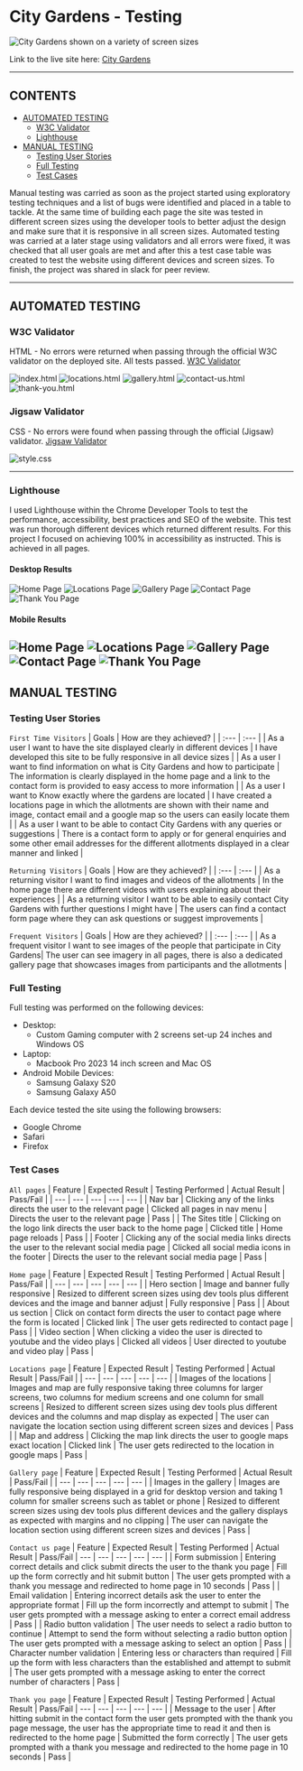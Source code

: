 # City Gardens - Testing

![City Gardens shown on a variety of screen sizes](docs/mockup-white.png)

Link to the live site here: [City Gardens](https://zest-studi-o.github.io/P01-Allotment-gardens/)

---

## CONTENTS

- [AUTOMATED TESTING](#AUTOMATED-TESTING)
  - [W3C Validator](#W3C-Validator)
  - [Lighthouse](#Lighthouse)
- [MANUAL TESTING](#MANUAL-TESTING)
  - [Testing User Stories](#Testing-User-Stories)
  - [Full Testing](#Full-Testing)
  - [Test Cases](#Test-Cases)

Manual testing was carried as soon as the project started using exploratory testing techniques and a list of bugs were identified and placed in a table to tackle.
At the same time of building each page the site was tested in different screen sizes using the developer tools to better adjust the design and make sure that it is responsive in all screen sizes.
Automated testing was carried at a later stage using validators and all errors were fixed, it was checked that all user goals are met and after this a test case table was created to test the website using different devices and screen sizes. To finish, the project was shared in slack for peer review.

---

## AUTOMATED TESTING

### W3C Validator

HTML - No errors were returned when passing through the official W3C validator on the deployed site. All tests passed.
[W3C Validator](https://validator.w3.org/)

![index.html](testing/html-validator-home.png) 
![locations.html](testing/html-validator-locations.png) 
![gallery.html](testing/html-validator-gallery.png)
![contact-us.html](testing/html-validator-contact.png)
![thank-you.html](testing/html-validator-thank-you.png) 

### Jigsaw Validator

CSS - No errors were found when passing through the official (Jigsaw) validator.
[Jigsaw Validator](https://jigsaw.w3.org/css-validator/)

![style.css](testing/css-jigsaw-validator.png) 

---

### Lighthouse

I used Lighthouse within the Chrome Developer Tools to test the performance, accessibility, best practices and SEO of the website.
This test was run thorough different devices which returned different results.
For this project I focused on achieving 100% in accessibility as instructed. This is achieved in all pages.

#### Desktop Results

![Home Page](testing/lighthouse-home-desktop.png)
![Locations Page](testing/lighthouse-locations-desktop.png)
![Gallery Page](testing/lighthouse-gallery-desktop.png)
![Contact Page](testing/lighthouse-contact-desktop.png)
![Thank You Page](testing/lighthouse-thank-you-desktop.png)

#### Mobile Results

![Home Page](testing/lighthouse-home-mobile.png)
![Locations Page](testing/lighthouse-locations-mobile.png)
![Gallery Page](testing/lighthouse-gallery-mobile.png)
![Contact Page](testing/lighthouse-contact-mobile.png)
![Thank You Page](testing/lighthouse-thank-you-mobile.png)
---

## MANUAL TESTING

### Testing User Stories

`First Time Visitors`
| Goals | How are they achieved? |
| :--- | :--- |
| As a user I want to have the site displayed clearly in different devices | I have developed this site to be fully responsive in all device sizes |
| As a user I want to find information on what is City Gardens and how to participate | The information is clearly displayed in the home page and a link to the contact form is provided to easy access to more information |
| As a user I want to Know exactly where the gardens are located | I have created a locations page in which the allotments are shown with their name and image, contact email and a google map so the users can easily locate them |
| As a user I want to be able to contact City Gardens with any queries or suggestions | There is a contact form to apply or for general enquiries and some other email addresses for the different allotments displayed in a clear manner and linked  |

`Returning Visitors`
| Goals | How are they achieved? |
| :--- | :--- |
| As a returning visitor I want to find images and videos of the allotments | In the home page there are different videos with users explaining about their experiences |
| As a returning visitor I want to be able to easily contact City Gardens with further questions I might have | The users can find a contact form page where they can ask questions or suggest improvements |

`Frequent Visitors`
| Goals | How are they achieved? |
| :--- | :--- |
| As a frequent visitor I want to see images of the people that participate in City Gardens| The user can see imagery in all pages, there is also a dedicated gallery page that showcases images from participants and the allotments |

### Full Testing

Full testing was performed on the following devices:

- Desktop:
  - Custom Gaming computer with 2 screens set-up 24 inches and Windows OS
- Laptop:
  - Macbook Pro 2023 14 inch screen and Mac OS
- Android Mobile Devices:
  - Samsung Galaxy S20 
  - Samsung Galaxy A50 

Each device tested the site using the following browsers:

- Google Chrome
- Safari
- Firefox

### Test Cases
`All pages`
| Feature | Expected Result | Testing Performed | Actual Result | Pass/Fail |
| --- | --- | --- | --- | --- |
| Nav bar | Clicking any of the links directs the user to the relevant page | Clicked all pages in nav menu | Directs the user to the relevant page | Pass |
| The Sites title | Clicking on the logo link directs the user back to the home page | Clicked title | Home page reloads | Pass |
| Footer | Clicking any of the social media links directs the user to the relevant social media page | Clicked all social media icons in the footer | Directs the user to the relevant social media page | Pass |

`Home page`
| Feature | Expected Result | Testing Performed | Actual Result | Pass/Fail |
| --- | --- | --- | --- | --- |
| Hero section | Image and banner fully responsive | Resized to different screen sizes using dev tools plus different devices and the image and banner adjust | Fully responsive | Pass |
| About us section | Click on contact form directs the user to contact page where the form is located | Clicked link | The user gets redirected to contact page | Pass |
| Video section | When clicking a video the user is directed to youtube and the video plays  | Clicked all videos | User directed to youtube and video play | Pass |

`Locations page`
| Feature | Expected Result | Testing Performed | Actual Result | Pass/Fail |
| --- | --- | --- | --- | --- |
| Images of the locations | Images and map are fully responsive taking three columns for larger screens, two columns for medium screens and one column for small screens | Resized to different screen sizes using dev tools plus different devices and the columns and map display as expected | The user can navigate the location section using different screen sizes and devices  | Pass |
| Map and address | Clicking the map link directs the user to google maps exact location | Clicked link | The user gets redirected to the location in google maps | Pass |

`Gallery page`
| Feature | Expected Result | Testing Performed | Actual Result | Pass/Fail |
| --- | --- | --- | --- | --- |
| Images in the gallery | Images  are fully responsive being displayed in a grid for desktop version and taking 1 column for smaller screens such as tablet or phone | Resized to different screen sizes using dev tools plus different devices and the gallery displays as expected with margins and no clipping | The user can navigate the location section using different screen sizes and devices  | Pass |

`Contact us page`
| Feature | Expected Result | Testing Performed | Actual Result | Pass/Fail |
--- | --- | --- | --- | --- |
| Form submission | Entering correct details and click submit directs the user to the thank you page | Fill up the form correctly and hit submit button | The user gets prompted with a thank you message and redirected to home page in 10 seconds | Pass |
| Email validation | Entering incorrect details ask the user to enter the appropriate format | Fill up the form incorrectly and attempt to submit | The user gets prompted with a message asking to enter a correct email address | Pass |
| Radio button validation | The user needs to select a radio button to continue | Attempt to send the form without selecting a radio button option | The user gets prompted with a message asking to select an option | Pass |
| Character number validation | Entering less or characters than required | Fill up the form with less characters than the established and attempt to submit | The user gets prompted with a message asking to enter the correct number of characters | Pass |

`Thank you page`
| Feature | Expected Result | Testing Performed | Actual Result | Pass/Fail |
--- | --- | --- | --- | --- |
| Message to the user | After hitting submit in the contact form the user gets prompted with the thank you page message, the user has the appropriate time to read it and then is redirected to the home page | Submitted the form correctly | The user gets prompted with a thank you message and redirected to the home page in 10 seconds | Pass |
